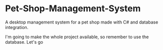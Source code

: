 # Pet-Shop-Management-System
A desktop management system for a pet shop made with C# and database integration.

I'm going to make the whole project available, so remember to use the database.
Let's go
